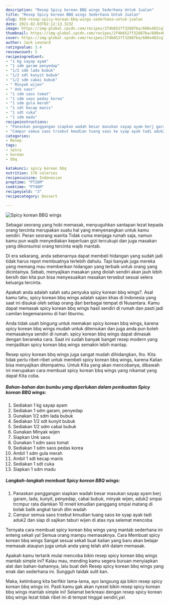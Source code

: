 ```yaml
---
description: "Resep Spicy korean BBQ wings Sederhana Untuk Jualan"
title: "Resep Spicy korean BBQ wings Sederhana Untuk Jualan"
slug: 950-resep-spicy-korean-bbq-wings-sederhana-untuk-jualan
date: 2021-02-03T02:12:13.323Z
image: https://img-global.cpcdn.com/recipes/2f4b6527f32887ba/680x482cq70/spicy-korean-bbq-wings-foto-resep-utama.jpg
thumbnail: https://img-global.cpcdn.com/recipes/2f4b6527f32887ba/680x482cq70/spicy-korean-bbq-wings-foto-resep-utama.jpg
cover: https://img-global.cpcdn.com/recipes/2f4b6527f32887ba/680x482cq70/spicy-korean-bbq-wings-foto-resep-utama.jpg
author: Jack Leonard
ratingvalue: 3.4
reviewcount: 5
recipeingredient:
- "1 kg sayap ayam"
- "1 sdm garam penyedap"
- "1/2 sdm lada bubuk"
- "1/2 sdt kunyit bubuk"
- "1/2 sdm cabai bubuk"
- " Minyak wijen"
- " Unk saos"
- "1 sdm saos tomat"
- "1 sdm saos pedas korea"
- "1 sdm gula merah"
- "1 sdt kecap manis"
- "1 sdt cuka"
- "1 sdm madu"
recipeinstructions:
- "Panaskan panggangan siapkan wadah besar masukan sayap ayam berj garam, lada, kunyit, penyedap, cabai bubuk, minyak wijen, aduk2 smpai trcmpur rata diamkan 10 mneit kmudian panggang smpai matang di bolak balik angkat taruh dlm wadah"
- "Campur semua saos trsebut kmudian tuang saos ke syap ayak tadi aduk2 dan siap di sajikan taburi wijen di atas nya selemat mencoba"
categories:
- Resep
tags:
- spicy
- korean
- bbq

katakunci: spicy korean bbq 
nutrition: 178 calories
recipecuisine: Indonesian
preptime: "PT26M"
cooktime: "PT46M"
recipeyield: "3"
recipecategory: Dessert

---
```



![Spicy korean BBQ wings](https://img-global.cpcdn.com/recipes/2f4b6527f32887ba/680x482cq70/spicy-korean-bbq-wings-foto-resep-utama.jpg)

Sebagai seorang yang hobi memasak, menyuguhkan santapan lezat kepada orang tercinta merupakan suatu hal yang menyenangkan untuk kamu sendiri. Peran seorang  wanita Tidak cuma menjaga rumah saja, namun kamu pun wajib menyediakan keperluan gizi tercukupi dan juga masakan yang dikonsumsi orang tercinta wajib mantab.

Di era  sekarang, anda sebenarnya dapat membeli hidangan yang sudah jadi tidak harus repot membuatnya terlebih dahulu. Tapi banyak juga mereka yang memang mau memberikan hidangan yang terbaik untuk orang yang dicintainya. Sebab, menyajikan masakan yang diolah sendiri akan jauh lebih bersih dan kita pun bisa menyesuaikan masakan tersebut sesuai selera keluarga tercinta. 



Apakah anda adalah salah satu penyuka spicy korean bbq wings?. Asal kamu tahu, spicy korean bbq wings adalah sajian khas di Indonesia yang saat ini disukai oleh setiap orang dari berbagai tempat di Nusantara. Kamu dapat memasak spicy korean bbq wings hasil sendiri di rumah dan pasti jadi camilan kegemaranmu di hari liburmu.

Anda tidak usah bingung untuk memakan spicy korean bbq wings, karena spicy korean bbq wings mudah untuk ditemukan dan juga anda pun boleh memasaknya sendiri di rumah. spicy korean bbq wings dapat dimasak dengan beraneka cara. Saat ini sudah banyak banget resep modern yang menjadikan spicy korean bbq wings semakin lebih mantap.

Resep spicy korean bbq wings juga sangat mudah dihidangkan, lho. Kita tidak perlu ribet-ribet untuk membeli spicy korean bbq wings, karena Kalian bisa menyajikan ditempatmu. Untuk Kita yang akan mencobanya, dibawah ini merupakan cara membuat spicy korean bbq wings yang nikamat yang dapat Kita coba.

<!--inarticleads1-->

##### Bahan-bahan dan bumbu yang diperlukan dalam pembuatan Spicy korean BBQ wings:

1. Sediakan 1 kg sayap ayam
1. Sediakan 1 sdm garam, penyedap
1. Gunakan 1/2 sdm lada bubuk
1. Sediakan 1/2 sdt kunyit bubuk
1. Sediakan 1/2 sdm cabai bubuk
1. Gunakan  Minyak wijen
1. Siapkan  Unk saos
1. Gunakan 1 sdm saos tomat
1. Sediakan 1 sdm saos pedas korea
1. Ambil 1 sdm gula merah
1. Ambil 1 sdt kecap manis
1. Sediakan 1 sdt cuka
1. Siapkan 1 sdm madu




<!--inarticleads2-->

##### Langkah-langkah membuat Spicy korean BBQ wings:

1. Panaskan panggangan siapkan wadah besar masukan sayap ayam berj garam, lada, kunyit, penyedap, cabai bubuk, minyak wijen, aduk2 smpai trcmpur rata diamkan 10 mneit kmudian panggang smpai matang di bolak balik angkat taruh dlm wadah
1. Campur semua saos trsebut kmudian tuang saos ke syap ayak tadi aduk2 dan siap di sajikan taburi wijen di atas nya selemat mencoba




Ternyata cara membuat spicy korean bbq wings yang mantab sederhana ini enteng sekali ya! Semua orang mampu memasaknya. Cara Membuat spicy korean bbq wings Sangat sesuai sekali buat kalian yang baru akan belajar memasak ataupun juga untuk anda yang telah ahli dalam memasak.

Apakah kamu tertarik mulai mencoba bikin resep spicy korean bbq wings mantab simple ini? Kalau mau, mending kamu segera buruan menyiapkan alat dan bahan-bahannya, lalu buat deh Resep spicy korean bbq wings yang enak dan sederhana ini. Sungguh taidak sulit kan. 

Maka, ketimbang kita berfikir lama-lama, ayo langsung aja bikin resep spicy korean bbq wings ini. Pasti kamu gak akan nyesel bikin resep spicy korean bbq wings mantab simple ini! Selamat berkreasi dengan resep spicy korean bbq wings lezat tidak ribet ini di tempat tinggal sendiri,ya!.

